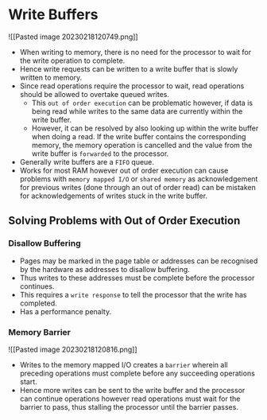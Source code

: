 # Write Buffers
![[Pasted image 20230218120749.png]]
* When writing to memory, there is no need for the processor to wait for the write operation to complete.
* Hence write requests can be written to a write buffer that is slowly written to memory.
* Since read operations require the processor to wait, read operations should be allowed to overtake queued writes.
	* This `out of order execution` can be problematic however, if data is being read while writes to the same data are currently within the write buffer. 
	* However, it can be resolved by also looking up within the write buffer when doing a read. If the write buffer contains the corresponding memory, the memory operation is cancelled and the value from the write buffer is `forwarded` to the processor.
* Generally write buffers are a `FIFO` queue.
* Works for most RAM however out of order execution can cause problems with `memory mapped I/O` or `shared memory` as acknowledgement for previous writes (done through an out of order read) can be mistaken for acknowledgements of writes stuck in the write buffer.

## Solving Problems with Out of Order Execution
### Disallow Buffering
* Pages may be marked in the page table or addresses can be recognised by the hardware as addresses to disallow buffering.
* Thus writes to these addresses must be complete before the processor continues.
* This requires a `write response` to tell the processor that the write has completed.
* Has a performance penalty.

### Memory Barrier
![[Pasted image 20230218120816.png]]
* Writes to the memory mapped I/O creates a `barrier` wherein all preceding operations must complete before any succeeding operations start.
* Hence more writes can be sent to the write buffer and the processor can continue operations however read operations must wait for the barrier to pass, thus stalling the processor until the barrier passes.
